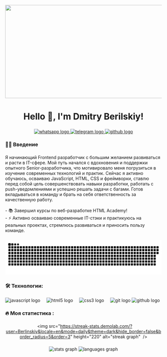 <br clear="both">

<div align="center">
  <img height="300" width="600" src="https://otvet.imgsmail.ru/download/312959527_400c54555e500bc9ed9fd0759f22dc29_800.gif"  />
</div>

###

<h1 align="center">
Hello 👋, I'm Dmitry Berilskiy!</h1>

###

<div align="center">
  <a href="https://wa.me/79992091158" target="_blank">
    <img src="https://img.shields.io/badge/WhatsApp-25D366?logo=whatsapp&logoColor=white&style=for-the-badge" height="25" alt="whatsapp logo"  />
  </a>
  <a href="https://t.me/Berlinskiy93" target="_blank">
    <img src="https://img.shields.io/static/v1?message=Telegram&logo=telegram&label=&color=2CA5E0&logoColor=white&labelColor=&style=for-the-badge" height="25" alt="telegram logo"  />
  </a>
  <a href="https://github.com/Berlinskiy93/имя_репозитория/discussions" target="_blank">
    <img src="https://img.shields.io/badge/GitHub-181717?logo=github&logoColor=white&style=for-the-badge" height="25" alt="github logo"  />
  </a>
</div>

###

###

<h3 align="left"> 👨‍💻 Введение</h3>

###

<p align="left">Я начинающий Frontend разработчик с большим желанием развиваться и расти в IT-сфере. Мой путь начался с вдохновения и поддержки опытного Senior-разработчика, что мотивировало меня погрузиться в изучение современных технологий и практик. Сейчас я активно обучаюсь, осваиваю JavaScript, HTML, CSS и фреймворки, ставлю перед собой цель совершенствовать навыки разработки, работать с push-уведомлениями и успешно решать задачи с багами. Готов вкладываться в команду и брать на себя ответственность за качественную работу.<br><br>- 📚 Завершил курсы по веб-разработке HTML Academy!<br>- ⚡ Активно осваиваю современные IT-стэки и практикуюсь на реальных проектах, стремлюсь развиваться и приносить пользу команде.</p>

###

###

<p align="center">
 <img width="600" src="assets/github-snake.svg" alt="snake"/>
</p>

###

<h3 align="left">🛠 Технологии:</h3>

###

<div align="left">
  <img src="https://cdn.jsdelivr.net/gh/devicons/devicon/icons/javascript/javascript-original.svg" height="40" alt="javascript logo"  />
  <img width="12" />
  <img src="https://cdn.jsdelivr.net/gh/devicons/devicon/icons/html5/html5-original.svg" height="40" alt="html5 logo"  />
  <img width="12" />
  <img src="https://cdn.jsdelivr.net/gh/devicons/devicon/icons/css3/css3-original.svg" height="40" alt="css3 logo"  />
  <img width="12" />
  <img src="https://cdn.simpleicons.org/git/181717" height="40" alt="git logo" />
<img src="https://cdn.simpleicons.org/github/181717" height="40" alt="github logo" />
</div>

###

<h3 align="left">🔥   Моя статистика :</h3>

###

<div align="center">

  <img src="https://streak-stats.demolab.com/?user=Berlinskiy&locale=en&mode=daily&theme=dark&hide_border=false&border_radius=5&order=3" height="220" alt="streak graph"  />

</div>


###

<div align="center">
  <img src="https://github-readme-stats.vercel.app/api?username=Berlinskiy93&hide_title=false&hide_rank=false&show_icons=true&include_all_commits=true&count_private=true&disable_animations=false&theme=dracula&locale=en&hide_border=false&order=1" height="150" alt="stats graph"  />
  <img src="https://github-readme-stats.vercel.app/api/top-langs?username=filimonovalexey&locale=en&hide_title=false&layout=compact&card_width=320&langs_count=5&theme=dracula&hide_border=false&order=2" height="150" alt="languages graph"  />
</div>

###